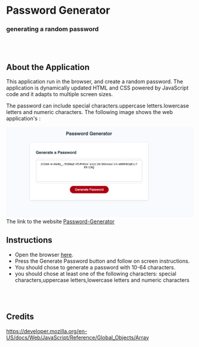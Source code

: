 # Password Generator
### generating a random password 
<br>
<br>

## About the Application
This application  run in the browser, and create a random password. The application is dynamically updated HTML and CSS powered by JavaScript code and it adapts to multiple screen sizes.

The password can include special characters.uppercase letters.lowercase letters and numeric characters.
The following image shows the web application's :
<br>

![application img](./assets/Screenshot%202023-01-06%20at%2017.21.23.png)
The link to the website [Password-Generator](https://asherbeck10.github.io/Password-Generator/)

## Instructions
* Open the browser [here](https://asherbeck10.github.io/Password-Generator/).
* Press the Generate Password button and follow on screen instructions.
* You should chose to generate a password with 10-64 characters.
* you should chose at least one of the following characters:
special characters,uppercase letters,lowercase letters and numeric characters
<br>
<br>


## Credits
https://developer.mozilla.org/en-US/docs/Web/JavaScript/Reference/Global_Objects/Array






